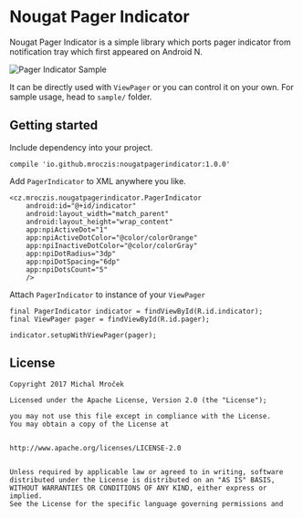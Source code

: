 Nougat Pager Indicator
==========================

Nougat Pager Indicator is a simple library which ports pager indicator from notification tray which 
first appeared on Android N.

![Pager Indicator Sample][1]

It can be directly used with `ViewPager` or you can control it on your own. For sample usage, head
to `sample/` folder.


Getting started
---------------

  Include dependency into your project.
  
    compile 'io.github.mroczis:nougatpagerindicator:1.0.0'

  Add `PagerIndicator` to XML anywhere you like.

    <cz.mroczis.nougatpagerindicator.PagerIndicator
        android:id="@+id/indicator"
        android:layout_width="match_parent"
        android:layout_height="wrap_content"
        app:npiActiveDot="1"
        app:npiActiveDotColor="@color/colorOrange"
        app:npiInactiveDotColor="@color/colorGray"
        app:npiDotRadius="3dp"
        app:npiDotSpacing="6dp"
        app:npiDotsCount="5"
        />

  Attach `PagerIndicator` to instance of your `ViewPager`

    final PagerIndicator indicator = findViewById(R.id.indicator);
    final ViewPager pager = findViewById(R.id.pager);
    
    indicator.setupWithViewPager(pager);
       


License
-------

    Copyright 2017 Michal Mroček
    
    Licensed under the Apache License, Version 2.0 (the "License");

    you may not use this file except in compliance with the License.
    You may obtain a copy of the License at
    

    http://www.apache.org/licenses/LICENSE-2.0

    
    Unless required by applicable law or agreed to in writing, software
    distributed under the License is distributed on an "AS IS" BASIS,
    WITHOUT WARRANTIES OR CONDITIONS OF ANY KIND, either express or implied.
    See the License for the specific language governing permissions and






 [1]: https://raw.githubusercontent.com/mroczis/nougatpagerindicator/master
